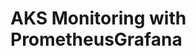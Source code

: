 # AKS Monitoring with PrometheusGrafana                                                                                                                                                
